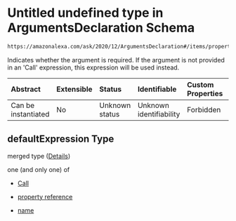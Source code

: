 # Untitled undefined type in ArgumentsDeclaration Schema

```txt
https://amazonalexa.com/ask/2020/12/ArgumentsDeclaration#/items/properties/defaultExpression
```

Indicates whether the argument is required. If the argument is not provided in an 'Call' expression, this expression will be used instead.

| Abstract            | Extensible | Status         | Identifiable            | Custom Properties | Additional Properties | Access Restrictions | Defined In                                                                                   |
| :------------------ | :--------- | :------------- | :---------------------- | :---------------- | :-------------------- | :------------------ | :------------------------------------------------------------------------------------------- |
| Can be instantiated | No         | Unknown status | Unknown identifiability | Forbidden         | Allowed               | none                | [ArgumentsDeclaration.json*](../../schemas/ArgumentsDeclaration.json "open original schema") |

## defaultExpression Type

merged type ([Details](argumentsdeclaration-argument-declaration-properties-defaultexpression.md))

one (and only one) of

*   [Call](actiondeclaration-properties-annotations-call.md "check type definition")

*   [property reference](arguments-definitions-arg-expression-oneof-property-reference.md "check type definition")

*   [name](arguments-definitions-arg-expression-oneof-name.md "check type definition")
